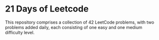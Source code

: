 # 21 Days of Leetcode

This repository comprises a collection of 42 LeetCode problems, with two problems added daily, each consisting of one easy and one medium difficulty level.
